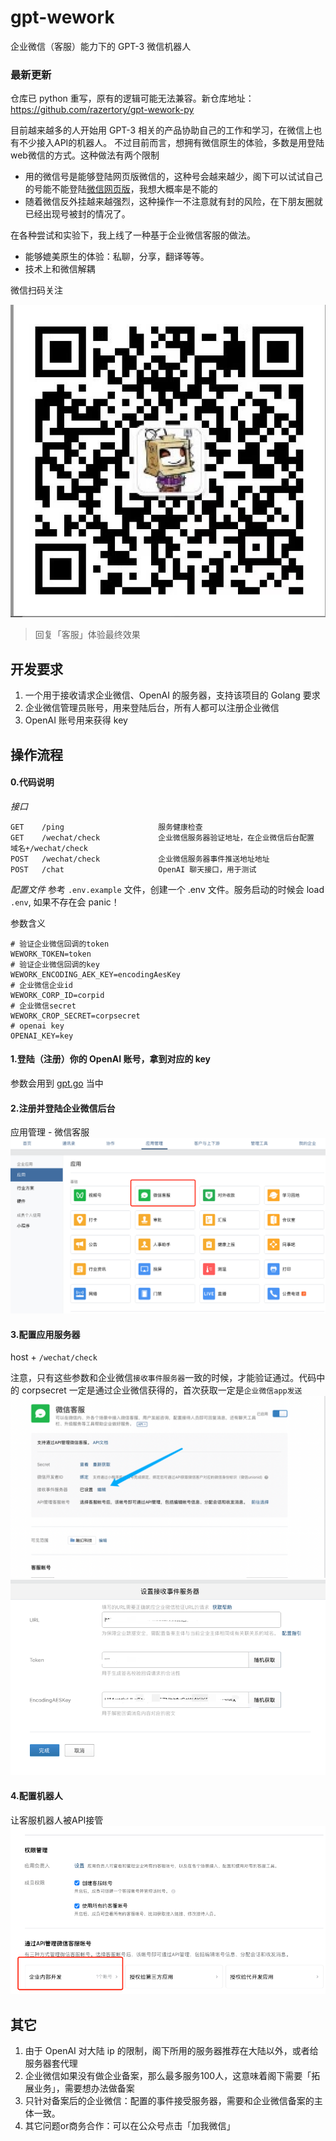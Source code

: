 # gpt-wework
企业微信（客服）能力下的 GPT-3 微信机器人


### 最新更新
仓库已 python 重写，原有的逻辑可能无法兼容。新仓库地址：https://github.com/razertory/gpt-wework-py




目前越来越多的人开始用 GPT-3 相关的产品协助自己的工作和学习，在微信上也有不少接入API的机器人。
不过目前而言，想拥有微信原生的体验，多数是用登陆web微信的方式。这种做法有两个限制

- 用的微信号是能够登陆网页版微信的，这种号会越来越少，阁下可以试试自己的号能不能登陆[微信网页版](https://wx.qq.com/)，我想大概率是不能的
- 随着微信反外挂越来越强烈，这种操作一不注意就有封的风险，在下朋友圈就已经出现号被封的情况了。


在各种尝试和实验下，我上线了一种基于企业微信客服的做法。
- 能够媲美原生的体验：私聊，分享，翻译等等。
- 技术上和微信解耦

微信扫码关注

![](https://raw.githubusercontent.com/razertory/statics/main/staic/wechat_official_qr.jpg)

> 回复「客服」体验最终效果


## 开发要求
1. 一个用于接收请求企业微信、OpenAI 的服务器，支持该项目的 Golang 要求
2. 企业微信管理员账号，用来登陆后台，所有人都可以注册企业微信
3. OpenAI 账号用来获得 key



## 操作流程


#### 0.代码说明
*接口*
```
GET    /ping                     服务健康检查
GET    /wechat/check             企业微信服务器验证地址，在企业微信后台配置 域名+/wechat/check
POST   /wechat/check             企业微信服务器事件推送地址地址
POST   /chat                     OpenAI 聊天接口，用于测试
```

*配置文件*
参考 `.env.example` 文件，创建一个 .env 文件。服务启动的时候会 load `.env`, 如果不存在会 panic！

参数含义
```
# 验证企业微信回调的token
WEWORK_TOKEN=token
# 验证企业微信回调的key
WEWORK_ENCODING_AEK_KEY=encodingAesKey
# 企业微信企业id
WEWORK_CORP_ID=corpid
# 企业微信secret
WEWORK_CROP_SECRET=corpsecret
# openai key
OPENAI_KEY=key
```

#### 1.登陆（注册）你的 OpenAI 账号，拿到对应的 key
参数会用到 [gpt.go](./service/gpt.go) 当中

#### 2.注册并登陆企业微信后台
应用管理 - 微信客服
![](https://raw.githubusercontent.com/razertory/statics/main/staic/2.png)

#### 3.配置应用服务器
host + `/wechat/check`

注意，只有这些参数和企业微信`接收事件服务器`一致的时候，才能验证通过。代码中的 corpsecret 一定是通过企业微信获得的，首次获取一定是`企业微信app发送`
![](https://raw.githubusercontent.com/razertory/statics/main/staic/4.png)
![](https://raw.githubusercontent.com/razertory/statics/main/staic/5.png)

#### 4.配置机器人
让客服机器人被API接管
![](https://raw.githubusercontent.com/razertory/statics/main/staic/6.png)


## 其它
1. 由于 OpenAI 对大陆 ip 的限制，阁下所用的服务器推荐在大陆以外，或者给服务器套代理
2. 企业微信如果没有做企业备案，那么最多服务100人，这意味着阁下需要「拓展业务」，需要想办法做备案
3. 只针对备案后的企业微信：配置的事件接受服务器，需要和企业微信备案的主体一致。
4. 其它问题or商务合作：可以在公众号点击「加我微信」





